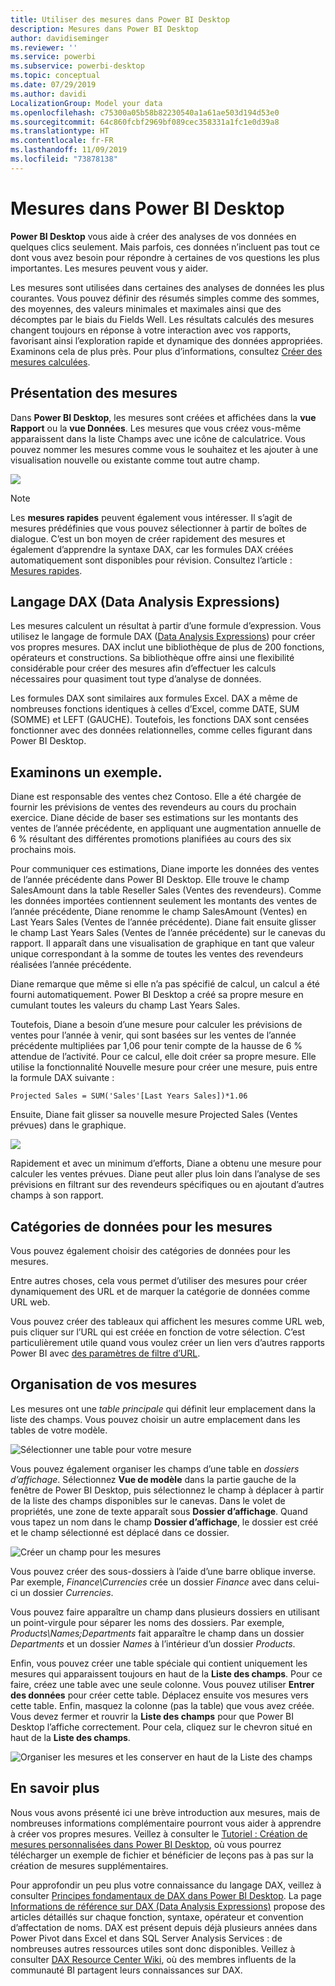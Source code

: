 ```yaml
---
title: Utiliser des mesures dans Power BI Desktop
description: Mesures dans Power BI Desktop
author: davidiseminger
ms.reviewer: ''
ms.service: powerbi
ms.subservice: powerbi-desktop
ms.topic: conceptual
ms.date: 07/29/2019
ms.author: davidi
LocalizationGroup: Model your data
ms.openlocfilehash: c75300a05b58b82230540a1a61ae503d194d53e0
ms.sourcegitcommit: 64c860fcbf2969bf089cec358331a1fc1e0d39a8
ms.translationtype: HT
ms.contentlocale: fr-FR
ms.lasthandoff: 11/09/2019
ms.locfileid: "73878138"
---
```

# <a name="measures-in-power-bi-desktop"></a>Mesures dans Power BI Desktop

**Power BI Desktop** vous aide à créer des analyses de vos données en quelques clics seulement. Mais parfois, ces données n’incluent pas tout ce dont vous avez besoin pour répondre à certaines de vos questions les plus importantes. Les mesures peuvent vous y aider.

Les mesures sont utilisées dans certaines des analyses de données les plus courantes. Vous pouvez définir des résumés simples comme des sommes, des moyennes, des valeurs minimales et maximales ainsi que des décomptes par le biais du Fields Well. Les résultats calculés des mesures changent toujours en réponse à votre interaction avec vos rapports, favorisant ainsi l’exploration rapide et dynamique des données appropriées. Examinons cela de plus près. Pour plus d’informations, consultez [Créer des mesures calculées](/learn/modules/model-data-power-bi/4b-create-calculated-measures).

## <a name="understanding-measures"></a>Présentation des mesures

Dans **Power BI Desktop**, les mesures sont créées et affichées dans la **vue Rapport** ou la **vue Données**. Les mesures que vous créez vous-même apparaissent dans la liste Champs avec une icône de calculatrice. Vous pouvez nommer les mesures comme vous le souhaitez et les ajouter à une visualisation nouvelle ou existante comme tout autre champ.

![](media/desktop-measures/measuresinpbid_measinfieldlist.png)

> [!NOTE]
> Les **mesures rapides** peuvent également vous intéresser. Il s’agit de mesures prédéfinies que vous pouvez sélectionner à partir de boîtes de dialogue. C’est un bon moyen de créer rapidement des mesures et également d’apprendre la syntaxe DAX, car les formules DAX créées automatiquement sont disponibles pour révision. Consultez l’article : [Mesures rapides](desktop-quick-measures.md).
> 
> 

## <a name="data-analysis-expressions"></a>Langage DAX (Data Analysis Expressions)

Les mesures calculent un résultat à partir d’une formule d’expression. Vous utilisez le langage de formule DAX ([Data Analysis Expressions](https://msdn.microsoft.com/library/gg413422.aspx)) pour créer vos propres mesures. DAX inclut une bibliothèque de plus de 200 fonctions, opérateurs et constructions. Sa bibliothèque offre ainsi une flexibilité considérable pour créer des mesures afin d’effectuer les calculs nécessaires pour quasiment tout type d’analyse de données.

Les formules DAX sont similaires aux formules Excel. DAX a même de nombreuses fonctions identiques à celles d’Excel, comme DATE, SUM (SOMME) et LEFT (GAUCHE). Toutefois, les fonctions DAX sont censées fonctionner avec des données relationnelles, comme celles figurant dans Power BI Desktop.

## <a name="lets-look-at-an-example"></a>Examinons un exemple.
Diane est responsable des ventes chez Contoso. Elle a été chargée de fournir les prévisions de ventes des revendeurs au cours du prochain exercice. Diane décide de baser ses estimations sur les montants des ventes de l’année précédente, en appliquant une augmentation annuelle de 6 % résultant des différentes promotions planifiées au cours des six prochains mois.

Pour communiquer ces estimations, Diane importe les données des ventes de l’année précédente dans Power BI Desktop. Elle trouve le champ SalesAmount dans la table Reseller Sales (Ventes des revendeurs). Comme les données importées contiennent seulement les montants des ventes de l’année précédente, Diane renomme le champ SalesAmount (Ventes) en Last Years Sales (Ventes de l’année précédente). Diane fait ensuite glisser le champ Last Years Sales (Ventes de l’année précédente) sur le canevas du rapport. Il apparaît dans une visualisation de graphique en tant que valeur unique correspondant à la somme de toutes les ventes des revendeurs réalisées l’année précédente.

Diane remarque que même si elle n’a pas spécifié de calcul, un calcul a été fourni automatiquement. Power BI Desktop a créé sa propre mesure en cumulant toutes les valeurs du champ Last Years Sales.

Toutefois, Diane a besoin d’une mesure pour calculer les prévisions de ventes pour l’année à venir, qui sont basées sur les ventes de l’année précédente multipliées par 1,06 pour tenir compte de la hausse de 6 % attendue de l’activité. Pour ce calcul, elle doit créer sa propre mesure. Elle utilise la fonctionnalité Nouvelle mesure pour créer une mesure, puis entre la formule DAX suivante :

    Projected Sales = SUM('Sales'[Last Years Sales])*1.06

Ensuite, Diane fait glisser sa nouvelle mesure Projected Sales (Ventes prévues) dans le graphique.

![](media/desktop-measures/measuresinpbid_lastyearsales.png)

Rapidement et avec un minimum d’efforts, Diane a obtenu une mesure pour calculer les ventes prévues. Diane peut aller plus loin dans l’analyse de ses prévisions en filtrant sur des revendeurs spécifiques ou en ajoutant d’autres champs à son rapport.

## <a name="data-categories-for-measures"></a>Catégories de données pour les mesures

Vous pouvez également choisir des catégories de données pour les mesures. 

Entre autres choses, cela vous permet d’utiliser des mesures pour créer dynamiquement des URL et de marquer la catégorie de données comme URL web. 

Vous pouvez créer des tableaux qui affichent les mesures comme URL web, puis cliquer sur l’URL qui est créée en fonction de votre sélection. C’est particulièrement utile quand vous voulez créer un lien vers d’autres rapports Power BI avec [des paramètres de filtre d’URL](service-url-filters.md).


## <a name="organizing-your-measures"></a>Organisation de vos mesures

Les mesures ont une *table principale* qui définit leur emplacement dans la liste des champs. Vous pouvez choisir un autre emplacement dans les tables de votre modèle.

![Sélectionner une table pour votre mesure](media/desktop-measures/measures-03.png)

Vous pouvez également organiser les champs d’une table en *dossiers d’affichage*. Sélectionnez **Vue de modèle** dans la partie gauche de la fenêtre de Power BI Desktop, puis sélectionnez le champ à déplacer à partir de la liste des champs disponibles sur le canevas. Dans le volet de propriétés, une zone de texte apparaît sous **Dossier d’affichage**. Quand vous tapez un nom dans le champ **Dossier d’affichage**, le dossier est créé et le champ sélectionné est déplacé dans ce dossier.

![Créer un champ pour les mesures](media/desktop-measures/measures-04.gif)

Vous pouvez créer des sous-dossiers à l’aide d’une barre oblique inverse. Par exemple, *Finance\Currencies* crée un dossier *Finance* avec dans celui-ci un dossier *Currencies*.

Vous pouvez faire apparaître un champ dans plusieurs dossiers en utilisant un point-virgule pour séparer les noms des dossiers. Par exemple, *Products\Names;Departments* fait apparaître le champ dans un dossier *Departments* et un dossier *Names* à l’intérieur d’un dossier *Products*.

Enfin, vous pouvez créer une table spéciale qui contient uniquement les mesures qui apparaissent toujours en haut de la **Liste des champs**. Pour ce faire, créez une table avec une seule colonne. Vous pouvez utiliser **Entrer des données** pour créer cette table. Déplacez ensuite vos mesures vers cette table. Enfin, masquez la colonne (pas la table) que vous avez créée. Vous devez fermer et rouvrir la **Liste des champs** pour que Power BI Desktop l’affiche correctement. Pour cela, cliquez sur le chevron situé en haut de la **Liste des champs**.

![Organiser les mesures et les conserver en haut de la Liste des champs](media/desktop-measures/measures-05.png)

## <a name="learn-more"></a>En savoir plus
Nous vous avons présenté ici une brève introduction aux mesures, mais de nombreuses informations complémentaire pourront vous aider à apprendre à créer vos propres mesures. Veillez à consulter le [Tutoriel : Création de mesures personnalisées dans Power BI Desktop](desktop-tutorial-create-measures.md), où vous pourrez télécharger un exemple de fichier et bénéficier de leçons pas à pas sur la création de mesures supplémentaires.  

Pour approfondir un peu plus votre connaissance du langage DAX, veillez à consulter [Principes fondamentaux de DAX dans Power BI Desktop](desktop-quickstart-learn-dax-basics.md). La page [Informations de référence sur DAX (Data Analysis Expressions)](https://msdn.microsoft.com/library/gg413422.aspx) propose des articles détaillés sur chaque fonction, syntaxe, opérateur et convention d’affectation de noms. DAX est présent depuis déjà plusieurs années dans Power Pivot dans Excel et dans SQL Server Analysis Services : de nombreuses autres ressources utiles sont donc disponibles. Veillez à consulter [DAX Resource Center Wiki](https://social.technet.microsoft.com/wiki/contents/articles/1088.dax-resource-center.aspx), où des membres influents de la communauté BI partagent leurs connaissances sur DAX.



